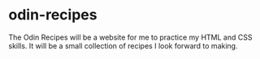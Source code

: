 # odin-recipes

The Odin Recipes will be a website for me to practice my HTML and CSS skills. It will be a small collection of recipes I look forward to making.